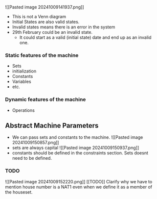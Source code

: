 ![[Pasted image 20241009141937.png]]
- This is not a Venn diagram
- Initial States are also valid states.
- Invalid states means there is an error in the system
- 29th February could be an invalid state.
	- It could start as a valid (initial state) date and end up as an invalid one.

### Static features of the machine
- Sets
- initialization
- Constants
- Variables
- etc.

### Dynamic features of the machine
- Operations

## Abstract Machine Parameters
- We can pass sets and constants to the machine.
![[Pasted image 20241009150857.png]]
- sets are always capital
![[Pasted image 20241009150937.png]]
- constants should be defined in the constraints section. Sets doesnt need to be defined.



### TODO
![[Pasted image 20241009152220.png]]
[[TODO]] Clarify why we have to mention house number is a NAT1 even when we define it as a member of the houseset.


